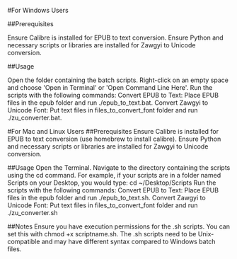 #For Windows Users

##Prerequisites

Ensure Calibre is installed for EPUB to text conversion.
Ensure Python and necessary scripts or libraries are installed for Zawgyi to Unicode conversion.

##Usage

Open the folder containing the batch scripts.
Right-click on an empty space and choose 'Open in Terminal' or 'Open Command Line Here'.
Run the scripts with the following commands:
Convert EPUB to Text: Place EPUB files in the epub folder and run ./epub_to_text.bat.
Convert Zawgyi to Unicode Font: Put text files in files_to_convert_font folder and run ./zu_converter.bat.


#For Mac and Linux Users
##Prerequisites
Ensure Calibre is installed for EPUB to text conversion (use homebrew to install calibre).
Ensure Python and necessary scripts or libraries are installed for Zawgyi to Unicode conversion.

##Usage
Open the Terminal.
Navigate to the directory containing the scripts using the cd command. For example, if your scripts are in a folder named Scripts on your Desktop, you would type: cd ~/Desktop/Scripts
Run the scripts with the following commands:
Convert EPUB to Text: Place EPUB files in the epub folder and run ./epub_to_text.sh.
Convert Zawgyi to Unicode Font: Put text files in files_to_convert_font folder and run ./zu_converter.sh

##Notes
Ensure you have execution permissions for the .sh scripts. You can set this with chmod +x scriptname.sh.
The .sh scripts need to be Unix-compatible and may have different syntax compared to Windows batch files.
